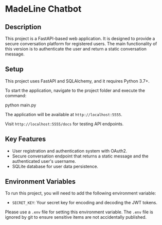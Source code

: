 # MadeLine Chatbot

## Description

This project is a FastAPI-based web application. It is designed to provide a secure conversation platform for registered users. The main functionality of this version is to authenticate the user and return a static conversation message.

## Setup

This project uses FastAPI and SQLAlchemy, and it requires Python 3.7+.

To start the application, navigate to the project folder and execute the command:

python main.py

The application will be available at `http://localhost:5555`.

Visit `http://localhost:5555/docs` for testing API endpoints.

## Key Features

- User registration and authentication system with OAuth2.
- Secure conversation endpoint that returns a static message and the authenticated user's username.
- SQLite database for user data persistence.

## Environment Variables

To run this project, you will need to add the following environment variable:

- `SECRET_KEY`: Your secret key for encoding and decoding the JWT tokens.

Please use a `.env` file for setting this environment variable. The `.env` file is ignored by git to ensure sensitive items are not accidentally published.

